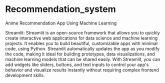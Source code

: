 # Recommendation_system
Anime Recommendation App Using Machine Learning 

Streamlit: 
Streamlit is an open-source framework that allows you to quickly create interactive web applications for data science and machine learning projects. It enables you to build beautiful, customizable apps with minimal code, using Python. Streamlit automatically updates the app as you modify the code, making it ideal for building prototypes, data visualizations, and machine learning models that can be shared easily.
With Streamlit, you  can add widgets like sliders, buttons, and text inputs to control your app's behavior and visualize results instantly without requiring complex frontend development skills.
